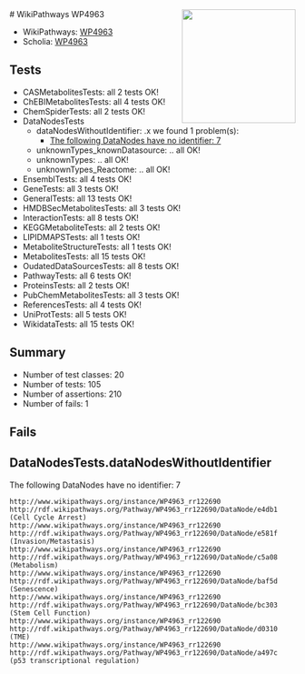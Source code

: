 <img style="float: right; width: 200px" src="https://upload.wikimedia.org/wikipedia/commons/thumb/8/83/Wplogo_with_text_500.png/640px-Wplogo_with_text_500.png" />
# WikiPathways WP4963

* WikiPathways: [WP4963](https://new.wikipathways.org/pathways/WP4963)
* Scholia: [WP4963](https://scholia.toolforge.org/wikipathways/WP4963)
## Tests
* CASMetabolitesTests: all 2 tests OK!
* ChEBIMetabolitesTests: all 4 tests OK!
* ChemSpiderTests: all 2 tests OK!
* DataNodesTests
    * dataNodesWithoutIdentifier: .x we found 1 problem(s):
        * [The following DataNodes have no identifier: 7](#d2d32fa6)
    * unknownTypes_knownDatasource: .. all OK!
    * unknownTypes: .. all OK!
    * unknownTypes_Reactome: .. all OK!
* EnsemblTests: all 4 tests OK!
* GeneTests: all 3 tests OK!
* GeneralTests: all 13 tests OK!
* HMDBSecMetabolitesTests: all 3 tests OK!
* InteractionTests: all 8 tests OK!
* KEGGMetaboliteTests: all 2 tests OK!
* LIPIDMAPSTests: all 1 tests OK!
* MetaboliteStructureTests: all 1 tests OK!
* MetabolitesTests: all 15 tests OK!
* OudatedDataSourcesTests: all 8 tests OK!
* PathwayTests: all 6 tests OK!
* ProteinsTests: all 2 tests OK!
* PubChemMetabolitesTests: all 3 tests OK!
* ReferencesTests: all 4 tests OK!
* UniProtTests: all 5 tests OK!
* WikidataTests: all 15 tests OK!


## Summary

* Number of test classes: 20
* Number of tests: 105
* Number of assertions: 210
* Number of fails: 1

## Fails

<a name="d2d32fa6" />

## DataNodesTests.dataNodesWithoutIdentifier

The following DataNodes have no identifier: 7
```
http://www.wikipathways.org/instance/WP4963_rr122690 http://rdf.wikipathways.org/Pathway/WP4963_rr122690/DataNode/e4db1 (Cell Cycle Arrest)
http://www.wikipathways.org/instance/WP4963_rr122690 http://rdf.wikipathways.org/Pathway/WP4963_rr122690/DataNode/e581f (Invasion/Metastasis)
http://www.wikipathways.org/instance/WP4963_rr122690 http://rdf.wikipathways.org/Pathway/WP4963_rr122690/DataNode/c5a08 (Metabolism)
http://www.wikipathways.org/instance/WP4963_rr122690 http://rdf.wikipathways.org/Pathway/WP4963_rr122690/DataNode/baf5d (Senescence)
http://www.wikipathways.org/instance/WP4963_rr122690 http://rdf.wikipathways.org/Pathway/WP4963_rr122690/DataNode/bc303 (Stem Cell Function)
http://www.wikipathways.org/instance/WP4963_rr122690 http://rdf.wikipathways.org/Pathway/WP4963_rr122690/DataNode/d0310 (TME)
http://www.wikipathways.org/instance/WP4963_rr122690 http://rdf.wikipathways.org/Pathway/WP4963_rr122690/DataNode/a497c (p53 transcriptional regulation)
```

